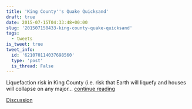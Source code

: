```yaml
---
title: 'King County''s Quake Quicksand'
draft: true
date: 2015-07-15T04:33:48+00:00
slug: '201507150433-king-county-quake-quicksand'
tags:
  - tweets
is_tweet: true
tweet_info:
  id: '621070114037698560'
  type: 'post'
  is_thread: False
---
```




Liquefaction risk in King County (i.e. risk that Earth will liquefy and houses will collapse on any major... [continue reading](urls[0])

[Discussion](https://x.com/sytelus/status/621070114037698560)
